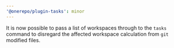 ```yaml
---
'@onerepo/plugin-tasks': minor
---
```


It is now possible to pass a list of workspaces through to the `tasks` command to disregard the affected workspace calculation from `git` modified files.
